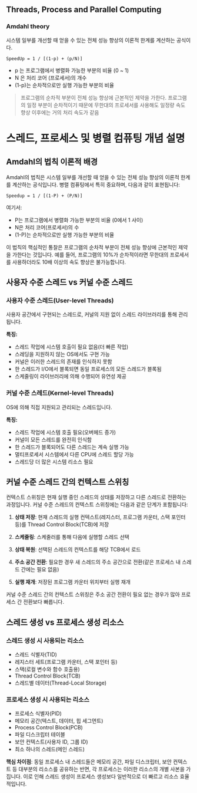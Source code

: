 ## Threads, Process and Parallel Computing 

### Amdahl theory
시스템 일부를 개선할 때 얻을 수 있는 전체 성능 향상의 이론적 한계를 계산하는 공식이다.
```text
SpeedUp = 1 / [(1-p) + (p/N)]
```
- p 는 프로그램에서 병렬화 가능한 부분의 비율 (0 ~ 1)
- N 은 처리 코어 (프로세서)의 개수
- (1-p)는 순차적으로만 실행 가능한 부분의 비율

> 프로그램의 순차적 부분이 전체 성능 향상에 근본적인 제약을 가한다. 프로그램의 일정 부분이 순차적이기 때문에 무한대의 프로세서를 사용해도 일정량 속도 향상 이후에는 거의 처리 속도가 같음


# 스레드, 프로세스 및 병렬 컴퓨팅 개념 설명

## Amdahl의 법칙 이론적 배경

Amdahl의 법칙은 시스템 일부를 개선할 때 얻을 수 있는 전체 성능 향상의 이론적 한계를 계산하는 공식입니다. 병렬 컴퓨팅에서 특히 중요하며, 다음과 같이 표현됩니다:

```
Speedup = 1 / [(1-P) + (P/N)]
```

여기서:
- P는 프로그램에서 병렬화 가능한 부분의 비율 (0에서 1 사이)
- N은 처리 코어(프로세서)의 수
- (1-P)는 순차적으로만 실행 가능한 부분의 비율

이 법칙의 핵심적인 통찰은 프로그램의 순차적 부분이 전체 성능 향상에 근본적인 제약을 가한다는 것입니다. 예를 들어, 프로그램의 10%가 순차적이라면 무한대의 프로세서를 사용하더라도 10배 이상의 속도 향상은 불가능합니다.

## 사용자 수준 스레드 vs 커널 수준 스레드

### 사용자 수준 스레드(User-level Threads)
사용자 공간에서 구현되는 스레드로, 커널의 지원 없이 스레드 라이브러리를 통해 관리됩니다.

**특징:**
- 스레드 작업에 시스템 호출이 필요 없음(더 빠른 작업)
- 스레딩을 지원하지 않는 OS에서도 구현 가능
- 커널은 이러한 스레드의 존재를 인식하지 못함
- 한 스레드가 I/O에서 블록되면 동일 프로세스의 모든 스레드가 블록됨
- 스케줄링이 라이브러리에 의해 수행되어 유연성 제공

### 커널 수준 스레드(Kernel-level Threads)
OS에 의해 직접 지원되고 관리되는 스레드입니다.

**특징:**
- 스레드 작업에 시스템 호출 필요(오버헤드 증가)
- 커널이 모든 스레드를 완전히 인식함
- 한 스레드가 블록되어도 다른 스레드는 계속 실행 가능
- 멀티프로세서 시스템에서 다른 CPU에 스레드 할당 가능
- 스레드당 더 많은 시스템 리소스 필요

## 커널 수준 스레드 간의 컨텍스트 스위칭

컨텍스트 스위칭은 현재 실행 중인 스레드의 상태를 저장하고 다른 스레드로 전환하는 과정입니다. 커널 수준 스레드의 컨텍스트 스위칭에는 다음과 같은 단계가 포함됩니다:

1. **상태 저장**: 현재 스레드의 실행 컨텍스트(레지스터, 프로그램 카운터, 스택 포인터 등)를 Thread Control Block(TCB)에 저장

2. **스케줄링**: 스케줄러를 통해 다음에 실행할 스레드 선택

3. **상태 복원**: 선택된 스레드의 컨텍스트를 해당 TCB에서 로드

4. **주소 공간 전환**: 필요한 경우 새 스레드의 주소 공간으로 전환(같은 프로세스 내 스레드 간에는 필요 없음)

5. **실행 재개**: 저장된 프로그램 카운터 위치부터 실행 재개

커널 수준 스레드 간의 컨텍스트 스위칭은 주소 공간 전환이 필요 없는 경우가 많아 프로세스 간 전환보다 빠릅니다.

## 스레드 생성 vs 프로세스 생성 리소스

### 스레드 생성 시 사용되는 리소스
- 스레드 식별자(TID)
- 레지스터 세트(프로그램 카운터, 스택 포인터 등)
- 스택(로컬 변수와 함수 호출용)
- Thread Control Block(TCB)
- 스레드별 데이터(Thread-Local Storage)

### 프로세스 생성 시 사용되는 리소스
- 프로세스 식별자(PID)
- 메모리 공간(텍스트, 데이터, 힙 세그먼트)
- Process Control Block(PCB)
- 파일 디스크립터 테이블
- 보안 컨텍스트(사용자 ID, 그룹 ID)
- 최소 하나의 스레드(메인 스레드)

**핵심 차이점**: 동일 프로세스 내 스레드들은 메모리 공간, 파일 디스크립터, 보안 컨텍스트 등 대부분의 리소스를 공유하는 반면, 각 프로세스는 이러한 리소스의 개별 사본을 가집니다. 이로 인해 스레드 생성이 프로세스 생성보다 일반적으로 더 빠르고 리소스 효율적입니다.